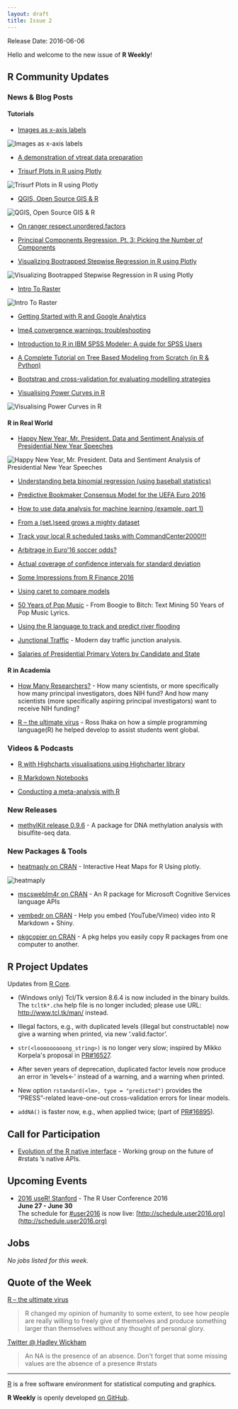 ```yaml
---
layout: draft
title: Issue 2
---
```


Release Date: 2016-06-06

Hello and welcome to the new issue of **R Weekly**!

## R Community Updates

### News & Blog Posts

#### Tutorials

+ [Images as x-axis labels](http://jcarroll.com.au/2016/06/02/images-as-x-axis-labels/)

![[Images as x-axis labels](http://jcarroll.com.au/2016/06/02/images-as-x-axis-labels/)](https://i1.wp.com/jcarroll.com.au/wp-content/uploads/2016/06/GDP-e1464871241869.png?resize=600%2C429)

+ [A demonstration of vtreat data preparation](http://www.win-vector.com/blog/2016/06/a-demonstration-of-vtreat-data-preparation/)

+ [Trisurf Plots in R using Plotly](http://moderndata.plot.ly/trisurf-plots-in-r-using-plotly/)

![[Trisurf Plots in R using Plotly](http://moderndata.plot.ly/trisurf-plots-in-r-using-plotly/)](https://cdn.rawgit.com/rweekly/image/master/2016-06-06/Trisurf-Plots-in-R-using-Plotly.png)

+ [QGIS, Open Source GIS & R](http://www.arilamstein.com/blog/2016/05/31/qgis-open-source-gis-r/)

![[QGIS, Open Source GIS & R](http://www.arilamstein.com/blog/2016/05/31/qgis-open-source-gis-r/)](https://i2.wp.com/www.arilamstein.com/wp-content/uploads/2016/05/QGISannotated.jpg?resize=676%2C437)

+ [On ranger respect.unordered.factors](http://www.win-vector.com/blog/2016/05/on-ranger-respect-unordered-factors/)

+ [Principal Components Regression, Pt. 3: Picking the Number of Components](http://www.win-vector.com/blog/2016/05/pcr_part3_pickk/)

+ [Visualizing Bootrapped Stepwise Regression in R using Plotly](http://moderndata.plot.ly/visualizing-bootrapped-stepwise-regression-in-r-using-plotly/)

![[Visualizing Bootrapped Stepwise Regression in R using Plotly](http://moderndata.plot.ly/visualizing-bootrapped-stepwise-regression-in-r-using-plotly/)](https://cdn.rawgit.com/rweekly/image/master/2016-06-06/Bootstraped-stepAIC.png)

+ [Intro To Raster](https://geoscripting-wur.github.io/IntroToRaster/)

![[Intro To Raster](https://geoscripting-wur.github.io/IntroToRaster/)](https://geoscripting-wur.github.io/IntroToRaster/figs/system_overview_2.png)

+ [Getting Started with R and Google Analytics](http://www.lunametrics.com/blog/2016/06/02/getting-started-r-google-analytics/)

+ [lme4 convergence warnings: troubleshooting](https://rstudio-pubs-static.s3.amazonaws.com/33653_57fc7b8e5d484c909b615d8633c01d51.html)

+ [Introduction to R in IBM SPSS Modeler: A guide for SPSS Users](https://developer.ibm.com/predictiveanalytics/2016/06/01/introduction-to-r-in-ibm-spss-modeler-a-guide-for-spss-users/)

+ [A Complete Tutorial on Tree Based Modeling from Scratch (in R & Python)](http://www.analyticsvidhya.com/blog/2016/04/complete-tutorial-tree-based-modeling-scratch-in-python/)

+ [Bootstrap and cross-validation for evaluating modelling strategies](https://ellisp.github.io/blog/2016/06/05/bootstrap-cv-strategies/)

+ [Visualising Power Curves in R](http://moderndata.plot.ly/power-curves-r-plotly-ggplot2/)

![[Visualising Power Curves in R](http://moderndata.plot.ly/power-curves-r-plotly-ggplot2/)](http://i.imgur.com/N5K2YSl.png)


#### R in Real World

+ [Happy New Year, Mr. President. Data and Sentiment Analysis of Presidential New Year Speeches](http://www.salvaggio.net/publications/R-blog/files/happy-new-year-mr-president.php)

![[Happy New Year, Mr. President. Data and Sentiment Analysis of Presidential New Year Speeches](http://www.salvaggio.net/publications/R-blog/files/happy-new-year-mr-president.php)](https://cdn.rawgit.com/rweekly/image/master/2016-06-06/Presidential-New-Year-Speeches.png)

+ [Understanding beta binomial regression (using baseball statistics)](http://varianceexplained.org/r/beta_binomial_baseball/)

+ [Predictive Bookmaker Consensus Model for the UEFA Euro 2016](http://www.r-bloggers.com/predictive-bookmaker-consensus-model-for-the-uefa-euro-2016/)

+ [How to use data analysis for machine learning (example, part 1)](http://www.sharpsightlabs.com/data-analysis-machine-learning-example-part1/)

+ [From a (set.)seed grows a mighty dataset](http://jcarroll.com.au/2016/05/30/seed/)

+ [Track your local R scheduled tasks with CommandCenter2000!!!](http://amitkohli.com/track-your-local-r-scheduled-tasks-with-commandcenter2000/)

+ [Arbitrage in Euro'16 soccer odds?](https://flovv.github.io/Soccer-Odds-EURO16/)

+ [Actual coverage of confidence intervals for standard deviation](https://ellisp.github.io/blog/2016/05/29/standard-deviation-confidence-intervals/)

+ [Some Impressions from R Finance 2016](http://blog.revolutionanalytics.com/2016/05/r-finance-2016.html)

+ [Using caret to compare models](http://blog.revolutionanalytics.com/2016/05/using-caret-to-compare-models.html)

+ [50 Years of Pop Music](http://kaylinwalker.com/50-years-of-pop-music/) - From Boogie to Bitch: Text Mining 50 Years of Pop Music Lyrics.

+ [Using the R language to track and predict river flooding](http://blog.revolutionanalytics.com/2016/06/visualizing-a-flood-with-r.html)

+ [Junctional Traffic](http://www.jiddualexander.com/blog/junctional-traffic-blog/) - Modern day traffic junction analysis.

+ [Salaries of Presidential Primary Voters by Candidate and State](http://www.hallwaymathlete.com/2016/05/salaries-of-presidential-primary-voters.html)

#### R in Academia

+ [How Many Researchers?](https://nexus.od.nih.gov/all/2016/05/31/how-many-researchers/) - How many scientists, or more specifically how many principal investigators, does NIH fund? And how many scientists (more specifically aspiring principal investigators) want to receive NIH funding?

+ [R – the ultimate virus](http://www.ingenio-magazine.com/r-the-ultimate-virus/) - Ross Ihaka on how a simple programming language(R) he helped develop to assist students went global.

### Videos & Podcasts

+ [R with Highcharts visualisations using Highcharter library](https://www.youtube.com/watch?v=of8ras0Bl8Q)

+ [R Markdown Notebooks](https://www.youtube.com/watch?v=zNzZ1PfUDNk)

+ [Conducting a meta-analysis with R](https://www.youtube.com/watch?v=d1pYHfCKhyA)

### New Releases

+ [methylKit release 0.9.6](http://zvfak.blogspot.my/2016/06/methylkit-v096.html) - A package for DNA methylation analysis with bisulfite-seq data.



### New Packages & Tools

+ [heatmaply on CRAN](https://github.com/talgalili/heatmaply) - Interactive Heat Maps for R Using plotly.

![[heatmaply](https://github.com/talgalili/heatmaply)](https://i.imgur.com/qdUCKlg.gif)

+ [mscsweblm4r on CRAN](http://blog.revolutionanalytics.com/2016/06/microsoft-cognitive-services.html) - An R package for Microsoft Cognitive Services language APIs

+ [vembedr on CRAN](https://cran.rstudio.com/web/packages/vembedr/vignettes/embed.html) - Help you embed (YouTube/Vimeo) video into R Markdown + Shiny.

+ [pkgcopier on CRAN](https://github.com/haozhu233/pkgcopier) - A pkg helps you easily copy R packages from one computer to another. 

## R Project Updates

Updates from [R Core](http://developer.r-project.org/blosxom.cgi/R-devel/NEWS).

+ (Windows only) Tcl/Tk version 8.6.4 is now included in the binary builds. The `tcltk*.chm` help file is no longer included; please use URL: http://www.tcl.tk/man/ instead. 

+ Illegal factors, e.g., with duplicated levels (illegal but constructable) now give a warning when printed, via new ‘.valid.factor’. 

+ `str(<looooooooong_string>)` is no longer very slow; inspired by Mikko Korpela's proposal in [PR#16527](https://bugs.r-project.org/bugzilla3/show_bug.cgi?id=16527).

+ After seven years of deprecation, duplicated factor levels now produce an error in ‘levels<-’ instead of a warning, and a warning when printed. 

+ New option `rstandard(<lm>, type = "predicted")` provides the “PRESS”-related leave-one-out cross-validation errors for linear models. 

+ `addNA()` is faster now, e.g., when applied twice; (part of [PR#16895](https://bugs.r-project.org/bugzilla3/show_bug.cgi?id=16895)). 

## Call for Participation

+ [Evolution of the R native interface](http://r.789695.n4.nabble.com/Evolution-of-the-R-native-interface-td4721179.html) - Working group on the future of #rstats ’s native APIs.

## Upcoming Events

+ [2016 useR! Stanford](http://user2016.org/) - The R User Conference 2016<br /> **June 27 - June 30** <br> The schedule for [#user2016](https://twitter.com/hashtag/user2016) is now live: [http://schedule.user2016.org](http://schedule.user2016.org)

## Jobs

*No jobs listed for this week.*

## Quote of the Week

[R – the ultimate virus](http://www.ingenio-magazine.com/r-the-ultimate-virus/)

> R changed my opinion of humanity to some extent, to see how people are really willing to freely give of themselves and produce something larger than themselves without any thought of personal glory. 

[Twitter @ Hadley Wickham](https://twitter.com/hadleywickham/status/738802081448886272)

> An NA is the presence of an absence. Don't forget that some missing values are the absence of a presence #rstats

<HR />

[R](https://www.r-project.org/) is a free software environment for statistical computing and graphics. 

**R Weekly** is openly developed [on GitHub](https://github.com/rweekly/rweekly.org).

<p><small id="page_view">&nbsp;</small></p>
